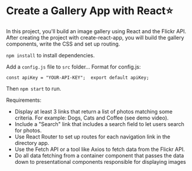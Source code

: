 # Create a Gallery App with React:star:
In this project, you'll build an image gallery using React and the Flickr API. After creating the project with create-react-app, you will build the gallery components, write the CSS and set up routing.

`npm install` to install dependencies.

Add a `config.js` file to `src` folder...
Format for config.js:

`const apiKey = "YOUR-API-KEY"; 
export default apiKey;`

Then `npm start` to run.

Requirements:
* Display at least 3 links that return a list of photos matching some criteria. For example: Dogs, Cats and Coffee (see demo video).
* Include a "Search" link that includes a search field to let users search for photos.
* Use React Router to set up routes for each navigation link in the directory app.
* Use the Fetch API or a tool like Axios to fetch data from the Flickr API.
* Do all data fetching from a container component that passes the data down to presentational components responsible for    displaying images
